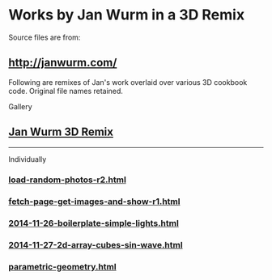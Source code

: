 
# Works by Jan Wurm in a 3D Remix

Source files are from:
## <http://janwurm.com/>

Following are remixes of Jan's work overlaid over various 3D cookbook code. Original file names retained.

Gallery

## [Jan Wurm 3D Remix ]( http://jaanga.github.io/demo/jan-wurm-3d-remix/jan-wurm-3d-remix-r1.html )

***

Individually

### [load-random-photos-r2.html]( ./explayrimental/jan-wurm/load-random-photos-r2.html )

### [fetch-page-get-images-and-show-r1.html]( ./explayrimental/jan-wurm/fetch-page-get-images-and-show-r1.html )

### [2014-11-26-boilerplate-simple-lights.html]( ./explayrimental/jan-wurm/2014-11-26-boilerplate-simple-lights.html )

### [2014-11-27-2d-array-cubes-sin-wave.html]( ./explayrimental/jan-wurm/2014-11-27-2d-array-cubes-sin-wave.html )

### [parametric-geometry.html]( ./explayrimental/jan-wurm/parametric-geometry.html )

